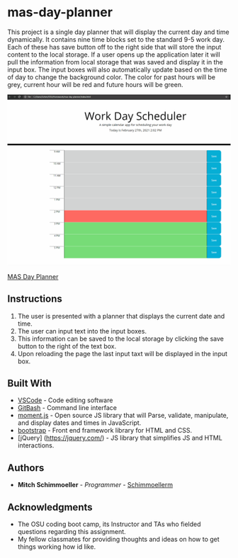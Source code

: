 # mas-day-planner

This project is a single day planner that will display the current day and time dynamically. It contains nine time blocks set to the standard 9-5 work day. Each of these has save button off to the right side that will store the input content to the local storage. If a user opens up the application later it will pull the information from local storage that was saved and display it in the input box.
The input boxes will also automatically update based on the time of day to change the background color. The color for past hours will be grey, current hour will be red and future hours will be green.

![day-planner-gif](./Assets/gifs/day-planner.gif)

[MAS Day Planner](https://schimmoellerm.github.io/mas-day-planner/)

## Instructions

1. The user is presented with a planner that displays the current date and time.
2. The user can input text into the input boxes.
3. This information can be saved to the local storage by clicking the save button to the right of the text box.
4. Upon reloading the page the last input taxt will be displayed in the input box.

## Built With
* [VSCode](https://code.visualstudio.com/) - Code editing software
* [GitBash](https://gitforwindows.org/) - Command line interface
* [moment.js](https://momentjs.com/) - Open source JS library that will Parse, validate, manipulate,
and display dates and times in JavaScript.
* [bootstrap](https://getbootstrap.com/) - Front end framework library for HTML and CSS.
* [jQuery] (https://jquery.com/) - JS library that simplifies JS and HTML interactions.

## Authors

* **Mitch Schimmoeller** - *Programmer* - [Schimmoellerm](https://github.com/Schimmoellerm)

## Acknowledgments

* The OSU coding boot camp, its Instructor and TAs who fielded questions regarding this assignment.
* My fellow classmates for providing thoughts and ideas on how to get things working how id like.


